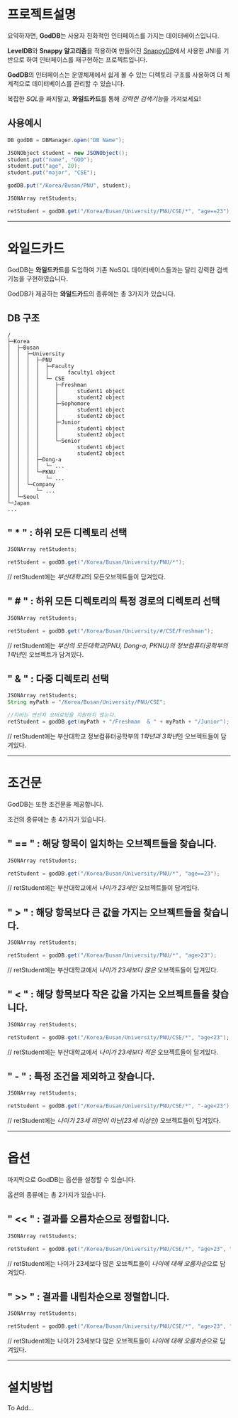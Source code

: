 프로젝트설명
=============
요약하자면, **GodDB**는 사용자 친화적인 인터페이스를 가지는 데이터베이스입니다.

**LevelDB**와 **Snappy 알고리즘**을 적용하여 만들어진 [SnappyDB](http://www.snappydb.com/)에서 사용한 JNI를 기반으로 하여 인터페이스를 재구현하는 프로젝트입니다.

**GodDB**의 인터페이스는 운영체제에서 쉽게 볼 수 있는 디렉토리 구조를 사용하여 더 체계적으로 데이터베이스를 관리할 수 있습니다.

복잡한 *SQL*을 짜지말고, **와일드카드**를 통해 *강력한 검색기능*을 가져보세요!

사용예시
-------------
```java
DB godDB = DBManager.open("DB Name");

JSONObject student = new JSONObject();
student.put("name", "GOD");
student.put("age", 20);
student.put("major", "CSE");

godDB.put("/Korea/Busan/PNU", student);

JSONArray retStudents;

retStudent = godDB.get("/Korea/Busan/University/PNU/CSE/*", "age==23");
```

- - -

와일드카드
=============
GodDB는 **와일드카드**를 도입하여 기존 NoSQL 데이터베이스들과는 달리 강력한 검색기능을 구현하였습니다.

GodDB가 제공하는 **와일드카드**의 종류에는 총 3가지가 있습니다.


DB 구조
-------------
    /
    ├─Korea
    │  ├─Busan
    │  │  ├─University
    │  │  │  ├─PNU
    │  │  │  │  ├─Faculty
    │  │  │  │  │      faculty1 object
    │  │  │  │  └─ CSE
    │  │  │  │     ├─Freshman
    │  │  │  │     │      student1 object
    │  │  │  │     │      student2 object
    │  │  │  │     ├─Sophomore
    │  │  │  │     │      student1 object
    │  │  │  │     │      student2 object
    │  │  │  │     ├─Junior
    │  │  │  │     │      student1 object
    │  │  │  │     │      student2 object
    │  │  │  │     └─Senior
    │  │  │  │            student1 object
    │  │  │  │            student2 object
    │  │  │  ├─Dong-a
    │  │  │  │  └─ ...
    │  │  │  └─PKNU
    │  │  │     └─ ...
    │  │  └─Company
    │  │     └─ ...
    │  └─Seoul
    └─Japan
    ...

" * " : 하위 모든 디렉토리 선택
-------------
```java
JSONArray retStudents;

retStudent = godDB.get("/Korea/Busan/University/PNU/*");
```
// retStudent에는 *부산대학교*의 모든오브젝트들이 담겨있다.

" \# " : 하위 모든 디렉토리의 특정 경로의 디렉토리 선택
-------------
```java
JSONArray retStudents;

retStudent = godDB.get("/Korea/Busan/University/#/CSE/Freshman");
```
// retStudent에는 *부산의 모든대학교(PNU, Dong-a, PKNU)의 정보컴퓨터공학부의 1학년*인 오브젝트가 담겨있다.


" & " : 다중 디렉토리 선택
-------------
```java
JSONArray retStudents;
String myPath = "/Korea/Busan/University/PNU/CSE";

//자바는 연산자 오버로딩을 지원하지 않는다.
retStudent = godDB.get(myPath + "/Freshman  & " + myPath + "/Junior");
```
// retStudent에는 부산대학교 정보컴퓨터공학부의 *1학년과 3학년*인 오브젝트들이 담겨있다.

- - -

조건문
=============
GodDB는 또한 조건문을 제공합니다.

조건의 종류에는 총 4가지가 있습니다.

" == " : 해당 항목이 일치하는 오브젝트들을 찾습니다.
-------------
```java
JSONArray retStudents;

retStudent = godDB.get("/Korea/Busan/University/PNU/*", "age==23");
```
// retStudent에는 부산대학교에서 *나이가 23세인* 오브젝트들이 담겨있다.

" > " : 해당 항목보다 큰 값을 가지는 오브젝트들을 찾습니다.
-------------
```java
JSONArray retStudents;

retStudent = godDB.get("/Korea/Busan/University/PNU/*", "age>23");
```
// retStudent에는 부산대학교에서 *나이가 23세보다 많은* 오브젝트들이 담겨있다.

" < " : 해당 항목보다 작은 값을 가지는 오브젝트들을 찾습니다.
-------------
```java
JSONArray retStudents;

retStudent = godDB.get("/Korea/Busan/University/PNU/CSE/*", "age<23");
```
// retStudent에는 부산대학교에서 *나이가 23세보다 적은* 오브젝트들이 담겨있다.

" - " : 특정 조건을 제외하고 찾습니다.
-------------
```java
JSONArray retStudents;

retStudent = godDB.get("/Korea/Busan/University/PNU/CSE/*", "-age<23");
```
// retStudent에는 *나이가 23세 미만이 아닌(23세 이상인)* 오브젝트들이 담겨있다.

- - -

옵션
=============
마지막으로 GodDB는 옵션을 설정할 수 있습니다.

옵션의 종류에는 총 2가지가 있습니다.

" << " : 결과를 오름차순으로 정렬합니다.
-------------
```java
JSONArray retStudents;

retStudent = godDB.get("/Korea/Busan/University/PNU/CSE/*", "age>23", "age<<");
```
// retStudent에는 나이가 23세보다 많은 오브젝트들이 *나이에 대해 오름차순*으로 담겨있다.

" >> " : 결과를 내림차순으로 정렬합니다.
-------------
```java
JSONArray retStudents;

retStudent = godDB.get("/Korea/Busan/University/PNU/CSE/*", "age>23", "age>>");
```
// retStudent에는 나이가 23세보다 많은 오브젝트들이 *나이에 대해 오름차순*으로 담겨있다.

- - -

설치방법
=============
To Add...
